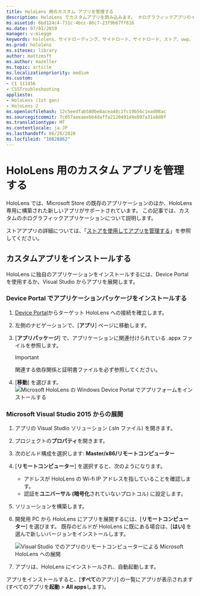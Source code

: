 ```yaml
---
title: HoloLens 用のカスタム アプリを管理する
description: HoloLens でカスタムアプリを読み込みます。 ホログラフィックアプリのインストールとアンインストールの詳細については、こちらを参照してください。
ms.assetid: 6bd124c4-731c-4bcc-86c7-23f9b67ff616
ms.date: 07/01/2019
manager: v-miegge
keywords: hololens、サイドローディング、サイドロード、サイドロード、ストア、uwp、アプリ、インストール
ms.prod: hololens
ms.sitesec: library
author: mattzmsft
ms.author: mazeller
ms.topic: article
ms.localizationpriority: medium
ms.custom:
- CI 111456
- CSSTroubleshooting
appliesto:
- HoloLens (1st gen)
- HoloLens 2
ms.openlocfilehash: 12c5eedfab580be8acea48c1fc19b56c1ead08ac
ms.sourcegitcommit: 7c057aeeaeebb4daffa2120491d4e897a31e8d0f
ms.translationtype: MT
ms.contentlocale: ja-JP
ms.lasthandoff: 06/26/2020
ms.locfileid: "10828862"
---
```

# HoloLens 用のカスタム アプリを管理する

HoloLens では、Microsoft Store の既存のアプリケーションのほか、HoloLens 専用に構築された新しいアプリがサポートされています。 この記事では、カスタムのホログラフィックアプリケーションについて説明します。  

ストアアプリの詳細については、「[ストアを使用してアプリを管理する](holographic-store-apps.md)」を参照してください。

## カスタムアプリをインストールする

HoloLens に独自のアプリケーションをインストールするには、Device Portal を使用するか、Visual Studio からアプリを展開します。

### Device Portal でアプリケーションパッケージをインストールする

1. [Device Portal](https://docs.microsoft.com/windows/mixed-reality/using-the-windows-device-portal)からターゲット HoloLens への接続を確立します。
1. 左側のナビゲーションで、[**アプリ**] ページに移動します。
1. [**アプリパッケージ**] で、アプリケーションに関連付けられている .appx ファイルを参照します。
   > [!IMPORTANT]
   > 関連する依存関係と証明書ファイルを必ず参照してください。

1. [**移動**] を選びます。
   ![Microsoft HoloLens の Windows Device Portal でアプリフォームをインストールする](images/deviceportal-appmanager.jpg)

### Microsoft Visual Studio 2015 からの展開

1. アプリの Visual Studio ソリューション (.sln ファイル) を開きます。
1. プロジェクトの**プロパティ**を開きます。
1. 次のビルド構成を選択します: **Master/x86/リモートコンピューター**
1. [**リモートコンピューター**] を選択すると、次のようになります。
   - アドレスが HoloLens の Wi-fi IP アドレスを指していることを確認します。
   - 認証を**ユニバーサル (暗号化**されていないプロトコル) に設定します。
1. ソリューションを構築します。
1. 開発用 PC から HoloLens にアプリを展開するには、[**リモートコンピューター**] を選びます。 既存のビルドが HoloLens に既にある場合は、[**はい]** を選んで新しいバージョンをインストールします。  

   ![Visual Studio でのアプリのリモートコンピューターによる Microsoft HoloLens への展開](images/vs2015-remotedeployment.jpg)  
1. アプリは、HoloLens にインストールされ、自動起動します。

アプリをインストールすると、[**すべて**のアプリ] の一覧にアプリが表示されます (すべてのアプリを**起動**  >  **All apps**します)。
